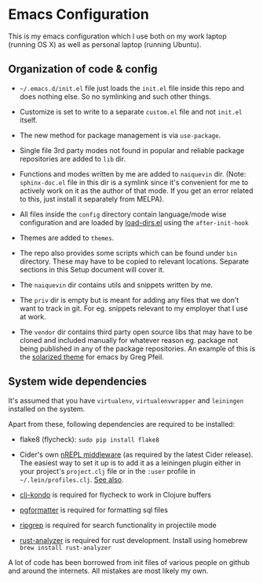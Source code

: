 # Emacs Configuration

This is my emacs configuration which I use both on my work laptop
(running OS X) as well as personal laptop (running Ubuntu).


## Organization of code & config

* `~/.emacs.d/init.el` file just loads the `init.el` file inside this
  repo and does nothing else. So no symlinking and such other things.

* Customize is set to write to a separate `custom.el` file and not
  `init.el` itself.

* The new method for package management is via `use-package`.

* Single file 3rd party modes not found in popular and reliable
  package repositories are added to `lib` dir.

* Functions and modes written by me are added to `naiquevin`
  dir. (Note: `sphinx-doc.el` file in this dir is a symlink since it's
  convenient for me to actively work on it as the author of that
  mode. If you get an error related to this, just install it
  separately from MELPA).

* All files inside the `config` directory contain language/mode wise
  configuration and are loaded by
  [load-dirs.el](http://elpa.gnu.org/packages/load-dir.html) using the
  `after-init-hook`

* Themes are added to `themes`.

* The repo also provides some scripts which can be found under `bin`
  directory. These may have to be copied to relevant
  locations. Separate sections in this Setup document will cover it.

* The `naiquevin` dir contains utils and snippets written by me.

* The `priv` dir is empty but is meant for adding any files that we
  don't want to track in git. For eg. snippets relevant to my
  employer that I use at work.

* The `vendor` dir contains third party open source libs that may have
  to be cloned and included manually for whatever reason eg. package
  not being published in any of the package repositories. An example
  of this is the [solarized
  theme](https://github.com/sellout/emacs-color-theme-solarized) for
  emacs by Greg Pfeil.


## System wide dependencies

It's assumed that you have `virtualenv`, `virtualenvwrapper` and
`leiningen` installed on the system.

Apart from these, following dependencies are required to be installed:

* flake8 (flycheck): `sudo pip install flake8`

* Cider's own
  [nREPL middleware](https://github.com/clojure-emacs/cider-nrepl) (as
  required by the latest Cider release). The easiest way to set it up
  is to add it as a leiningen plugin either in your project's
  `project.clj` file or in the `:user` profile in
  `~/.lein/profiles.clj`. [See also](https://github.com/clojure-emacs/cider#cider-nrepl-middleware).

* [clj-kondo](https://github.com/clj-kondo/clj-kondo) is required for
  flycheck to work in Clojure buffers

* [pgformatter](https://github.com/darold/pgFormatter) is required for
  formatting sql files

* [ripgrep](https://github.com/BurntSushi/ripgrep) is required for
  search functionality in projectile mode

* [rust-analyzer](https://rust-analyzer.github.io/) is required for
  rust development. Install using homebrew `brew install
  rust-analyzer`

A lot of code has been borrowed from init files of various people on
github and around the internets. All mistakes are most likely my own.
